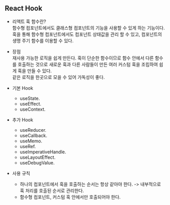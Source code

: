 ## React Hook  

* 리액트 훅 함수란?  
함수형 컴포넌트에서도 클래스형 컴포넌트의 기능을 사용할 수 있게 하는 기능이다.  
훅을 통해 함수형 컴포넌트에서도 컴포넌트 상태값을 관리 할 수 있고, 컴포넌트의 생명 주기 함수를 이용할 수 있다.    

* 장점  
재사용 가능한 로직을 쉽게 만든다. 훅이 단순한 함수이므로 함수 안에서 다른 함수를 호출하는 것으로 새로운 훅과 다른 사람들이 만든 여러 커스텀 훅을 조립하여 쉽게 훅을 만들 수 있다.   
같은 로직을 한곳으로 모을 수 있어 가독성이 좋다.   

* 기본 Hook 
  * useState.  
  * useEffect. 
  * useContext.   


* 추가 Hook  
  * useReducer.   
  * useCallback.   
  * useMemo.   
  * useRef.   
  * useImperativeHandle.   
  * useLayoutEffect.  
  * useDebugValue.   

* 사용 규칙   
  * 하나의 컴포넌트에서 훅을 호출하는 순서는 항상 같아야 한다. -> 내부적으로 훅 처리를 호출된 순서로 관리한다.  
  * 함수형 컴포넌트, 커스텀 훅 안에서만 호출되어야 한다.   

